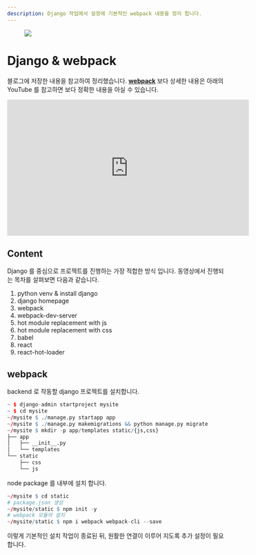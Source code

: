 ```yaml
---
description: Django 작업에서 설정에 기본적인 webpack 내용을 정리 합니다.
---
```


<figure class="align-center">
  <img src="{{site.baseurl}}/assets/images/dj_setting/webpack.png">
  <figcaption></figcaption>
</figure>


# **Django & webpack**

블로그에 저장한 내용을 참고하여 정리했습니다. **[webpack](https://yongbeomkim.github.io/webpack/django-webpack-static-install/)** 보다 상세한 내용은 아래의 YouTube 를 참고하면 보다 정확한 내용을 아실 수 있습니다.

<iframe width="560" height="315" src="https://www.youtube.com/embed/A2vEazcfJ7U" frameborder="0" allow="accelerometer; autoplay; encrypted-media; gyroscope; picture-in-picture" allowfullscreen></iframe>


## **Content**

Django 를 중심으로 프로젝트를 진행하는 가장 적합한 방식 입니다.
동영상에서 진행되는 목차를 살펴보면 다음과 같습니다.

1. python venv & install django
1. django homepage
1. webpack 
1. webpack-dev-server
1. hot module replacement with js
1. hot module replacement with css
1. babel
1. react
1. react-hot-loader

## **webpack**

backend 로 작동할 django 프로젝트를 설치합니다.

```r
~ $ django-admin startproject mysite
~ $ cd mysite 
~/mysite $ ./manage.py startapp app      
~/mysite $ ./manage.py makemigrations && python manage.py migrate
~/mysite $ mkdir -p app/templates static/{js,css}
├── app
│   ├── __init__.py
│   └── templates
└── static
    ├── css
    └── js
```

node package 를 내부에 설치 합니다.

```r
~/mysite $ cd static
# package.json 생성
~/mysite/static $ npm init -y
# webpack 모듈의 설치
~/mysite/static $ npm i webpack webpack-cli --save
```
이렇게 기본적인 설치 작업이 종료된 뒤, 원활한 연결이 이루어 지도록 추가 설정이 필요 합니다.